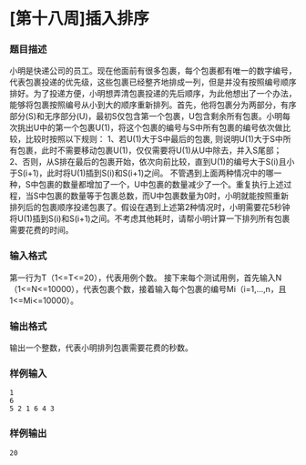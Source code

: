 # [第十八周]插入排序

### 题目描述
小明是快递公司的员工。现在他面前有很多包裹，每个包裹都有唯一的数字编号，代表包裹投递的优先级，这些包裹已经整齐地排成一列，但是并没有按照编号顺序排好。为了投递方便，小明想弄清包裹投递的先后顺序，为此他想出了一个办法，能够将包裹按照编号从小到大的顺序重新排列。首先，他将包裹分为两部分，有序部分(S)和无序部分(U)，最初S仅包含第一个包裹，U包含剩余所有包裹。小明每次挑出U中的第一个包裹U(1)，将这个包裹的编号与S中所有包裹的编号依次做比较，比较时按照以下规则：
1、若U(1)大于S中最后的包裹, 则说明U(1)大于S中所有包裹，此时不需要移动包裹U(1)，仅仅需要将U(1)从U中除去，并入S尾部；
2、否则，从S排在最后的包裹开始，依次向前比较，直到U(1)的编号大于S(i)且小于S(i+1)，此时将U(1)插到S(i)和S(i+1)之间。
不管遇到上面两种情况中的哪一种，S中包裹的数量都增加了一个，U中包裹的数量减少了一个。重复执行上述过程，当S中包裹的数量等于包裹总数，而U中包裹数量为0时，小明就能按照重新排列后的包裹顺序投递包裹了。假设在遇到上述第2种情况时，小明需要花5秒钟将U(1)插到S(i)和S(i+1)之间。不考虑其他耗时，请帮小明计算一下排列所有包裹需要花费的时间。

### 输入格式
第一行为T（1<=T<=20），代表用例个数。
接下来每个测试用例，首先输入N（1<=N<=10000），代表包裹个数，接着输入每个包裹的编号Mi（i=1,…,n，且1<=Mi<=10000）。
 

### 输出格式
输出一个整数，代表小明排列包裹需要花费的秒数。

### 样例输入
```
1
6
5 2 1 6 4 3
```
### 样例输出
```
20
```